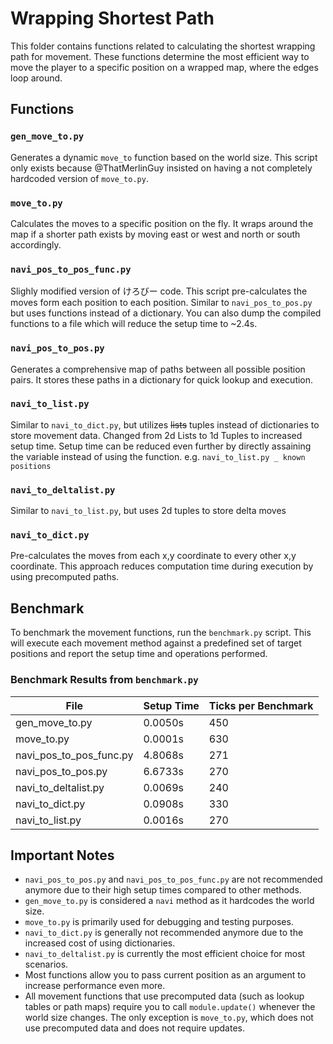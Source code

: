# Wrapping Shortest Path

This folder contains functions related to calculating the shortest wrapping path for movement. These functions determine the most efficient way to move the player to a specific position on a wrapped map, where the edges loop around.

## Functions

### `gen_move_to.py`
Generates a dynamic `move_to` function based on the world size. This script only exists because @ThatMerlinGuy insisted on having a not completely hardcoded version of `move_to.py`.

### `move_to.py`
Calculates the moves to a specific position on the fly. It wraps around the map if a shorter path exists by moving east or west and north or south accordingly.

### `navi_pos_to_pos_func.py`
Slighly modified version of けろびー code.
This script pre-calculates the moves form each position to each position. Similar to `navi_pos_to_pos.py` but uses functions instead of a dictionary. You can also dump the compiled functions to a file which will reduce the setup time to ~2.4s.

### `navi_pos_to_pos.py`
Generates a comprehensive map of paths between all possible position pairs. It stores these paths in a dictionary for quick lookup and execution.

### `navi_to_list.py`
Similar to `navi_to_dict.py`, but utilizes ~~lists~~ tuples instead of dictionaries to store movement data. Changed from 2d Lists to 1d Tuples to increased setup time. Setup time can be reduced even further by directly assaining the variable instead of using the function. e.g. `navi_to_list.py _ known positions`

### `navi_to_deltalist.py`
Similar to `navi_to_list.py`, but uses 2d tuples to store delta moves

### `navi_to_dict.py`
Pre-calculates the moves from each x,y coordinate to every other x,y coordinate. This approach reduces computation time during execution by using precomputed paths.


## Benchmark
To benchmark the movement functions, run the `benchmark.py` script. This will execute each movement method against a predefined set of target positions and report the setup time and operations performed.

### Benchmark Results from `benchmark.py`

| File                              | Setup Time | Ticks per Benchmark |
| --------------------------------- | ---------- | ------------------- |
| gen_move_to.py                    |    0.0050s |                 450 |
| move_to.py                        |    0.0001s |                 630 |
| navi_pos_to_pos_func.py           |    4.8068s |                 271 |
| navi_pos_to_pos.py                |    6.6733s |                 270 |
| navi_to_deltalist.py              |    0.0069s |                 240 |
| navi_to_dict.py                   |    0.0908s |                 330 |
| navi_to_list.py                   |    0.0016s |                 270 |


## Important Notes
- `navi_pos_to_pos.py` and `navi_pos_to_pos_func.py` are not recommended anymore due to their high setup times compared to other methods.
- `gen_move_to.py` is considered a `navi` method as it hardcodes the world size.
- `move_to.py` is primarily used for debugging and testing purposes.
- `navi_to_dict.py` is generally not recommended anymore due to the increased cost of using dictionaries.
- `navi_to_deltalist.py` is currently the most efficient choice for most scenarios.
- Most functions allow you to pass current position as an argument to increase performance even more.
- All movement functions that use precomputed data (such as lookup tables or path maps) require you to call `module.update()` whenever the world size changes. The only exception is `move_to.py`, which does not use precomputed data and does not require updates.
